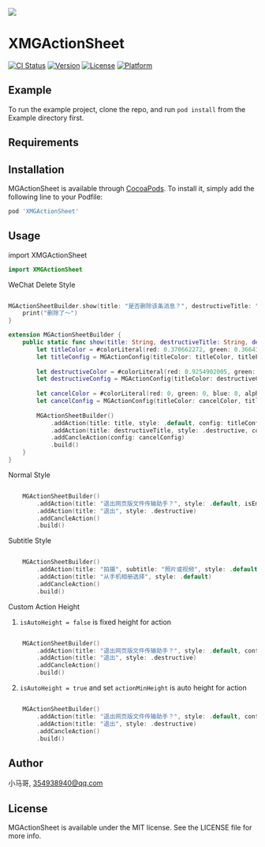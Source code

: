 ![]([https://user-images.githubusercontent.com/19670000/114378430-45129480-9bba-11eb-9051-74d89c3e15f3.png](https://github.com/xiaomage1478/MGActionSheet/blob/main/cover.png))
# XMGActionSheet

[![CI Status](https://img.shields.io/travis/小马哥/MGActionSheet.svg?style=flat)](https://travis-ci.org/小马哥/MGActionSheet)
[![Version](https://img.shields.io/cocoapods/v/MGActionSheet.svg?style=flat)](https://cocoapods.org/pods/MGActionSheet)
[![License](https://img.shields.io/cocoapods/l/MGActionSheet.svg?style=flat)](https://cocoapods.org/pods/MGActionSheet)
[![Platform](https://img.shields.io/cocoapods/p/MGActionSheet.svg?style=flat)](https://cocoapods.org/pods/MGActionSheet)

## Example

To run the example project, clone the repo, and run `pod install` from the Example directory first.

## Requirements

## Installation

MGActionSheet is available through [CocoaPods](https://cocoapods.org). To install
it, simply add the following line to your Podfile:

```ruby
pod 'XMGActionSheet'
```
## Usage

import XMGActionSheet

```swift
import XMGActionSheet
```
WeChat Delete Style
```swift

MGActionSheetBuilder.show(title: "是否删除该条消息？", destructiveTitle: "确定") { _ in
    print("删除了～")
}

extension MGActionSheetBuilder {
    public static func show(title: String, destructiveTitle: String, destructiveHandle: ((MGAction) -> Void)?) {
        let titleColor = #colorLiteral(red: 0.370662272, green: 0.3664324582, blue: 0.3663428426, alpha: 1)
        let titleConfig = MGActionConfig(titleColor: titleColor, titleFont: .systemFont(ofSize: 12))
        
        let destructiveColor = #colorLiteral(red: 0.9254902005, green: 0.2352941185, blue: 0.1019607857, alpha: 1)
        let destructiveConfig = MGActionConfig(titleColor: destructiveColor, titleFont: .systemFont(ofSize: 16))
        
        let cancelColor = #colorLiteral(red: 0, green: 0, blue: 0, alpha: 1)
        let cancelConfig = MGActionConfig(titleColor: cancelColor, titleFont: .systemFont(ofSize: 16))
        
        MGActionSheetBuilder()
            .addAction(title: title, style: .default, config: titleConfig, isEnable: false)
            .addAction(title: destructiveTitle, style: .destructive, config: destructiveConfig, handler: destructiveHandle)
            .addCancleAction(config: cancelConfig)
            .build()
    }
}

```
Normal Style

```swift

    MGActionSheetBuilder()
        .addAction(title: "退出网页版文件传输助手？", style: .default, isEnable: false)
        .addAction(title: "退出", style: .destructive)
        .addCancleAction()
        .build()

```

Subtitle Style

```swift

    MGActionSheetBuilder()
        .addAction(title: "拍摄", subtitle: "照片或视频", style: .default)
        .addAction(title: "从手机相册选择", style: .default)
        .addCancleAction()
        .build()

```

Custom Action Height

1. `isAutoHeight = false` is fixed height for action

```swift

    MGActionSheetBuilder()
        .addAction(title: "退出网页版文件传输助手？", style: .default, config: MGActionConfig(titleFont: .systemFont(ofSize: 16, weight: .medium),isAutoHeight: false, actionHeight: 80), isEnable: false)
        .addAction(title: "退出", style: .destructive)
        .addCancleAction()
        .build()

```


2. `isAutoHeight = true` and set `actionMinHeight` is auto height for action

```swift

    MGActionSheetBuilder()
        .addAction(title: "退出网页版文件传输助手？", style: .default, config: MGActionConfig(titleFont: .systemFont(ofSize: 16, weight: .medium),isAutoHeight: true, actionMinHeight: 80), isEnable: false)
        .addAction(title: "退出", style: .destructive)
        .addCancleAction()
        .build()

```

## Author

小马哥, 354938940@qq.com

## License

MGActionSheet is available under the MIT license. See the LICENSE file for more info.
